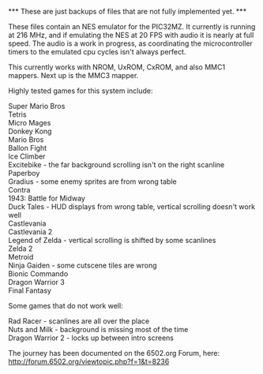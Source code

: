*** These are just backups of files that are not fully implemented yet. ***

These files contain an NES emulator for the PIC32MZ.  It currently is running at 216 MHz, and if emulating the NES at 20 FPS with audio it is nearly at full speed.  The audio is a work in progress, as coordinating the microcontroller timers to the emulated cpu cycles isn't always perfect.

This currently works with NROM, UxROM, CxROM, and also MMC1 mappers.  Next up is the MMC3 mapper.

Highly tested games for this system include:

Super Mario Bros<br>
Tetris<br>
Micro Mages<br>
Donkey Kong<br>
Mario Bros<br>
Ballon Fight<br>
Ice Climber<br>
Excitebike - the far background scrolling isn't on the right scanline<br>
Paperboy<br>
Gradius - some enemy sprites are from wrong table<br>
Contra<br>
1943: Battle for Midway<br>
Duck Tales - HUD displays from wrong table, vertical scrolling doesn't work well<br>
Castlevania<br>
Castlevania 2<br>
Legend of Zelda - vertical scrolling is shifted by some scanlines<br>
Zelda 2<br>
Metroid<br>
Ninja Gaiden - some cutscene tiles are wrong<br>
Bionic Commando<br>
Dragon Warrior 3<br>
Final Fantasy<br>

Some games that do not work well:

Rad Racer - scanlines are all over the place<br>
Nuts and Milk - background is missing most of the time<br>
Dragon Warrior 2 - locks up between intro screens<br>

The journey has been documented on the 6502.org Forum, here: http://forum.6502.org/viewtopic.php?f=1&t=8236

